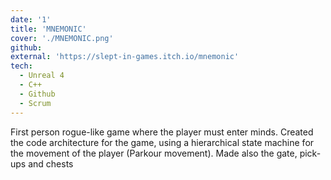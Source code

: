 ```yaml
---
date: '1'
title: 'MNEMONIC'
cover: './MNEMONIC.png'
github:
external: 'https://slept-in-games.itch.io/mnemonic'
tech:
  - Unreal 4
  - C++
  - Github
  - Scrum
---
```


First person rogue-like game where the player must enter minds. Created the
code architecture for the game, using a hierarchical state machine for the movement
of the player (Parkour movement). Made also the gate, pick-ups and chests
